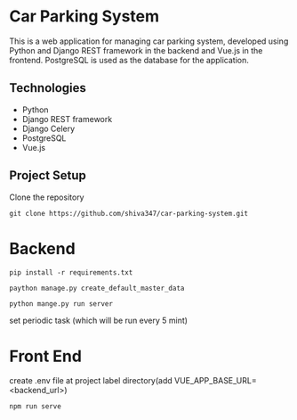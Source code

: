 # Car Parking System

This is a web application for managing car parking system, developed using Python and Django REST framework 
in the backend and Vue.js in the frontend. PostgreSQL is used as the database for the application.


## Technologies

- Python
- Django REST framework
- Django Celery 
- PostgreSQL
- Vue.js


## Project Setup 
Clone the repository
```
git clone https://github.com/shiva347/car-parking-system.git
```

# Backend 
```
pip install -r requirements.txt
```

```
paython manage.py create_default_master_data
```

```
python mange.py run server
```

set periodic task (which will be run every 5 mint)

# Front End
create .env file at project label directory(add VUE_APP_BASE_URL=<backend_url>)
```
npm run serve
```


